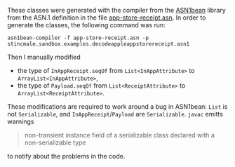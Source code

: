 These classes were generated with the compiler from the [ASN1bean](https://www.beanit.com/asn1/)
library from the ASN.1 definition in the file
[app-store-receipt.asn](https://github.com/stIncMale/sandbox-java/blob/master/examples/src/main/asn/stincmale/sandbox/examples/decodeappleappstorereceipt/app-store-receipt.asn).
In order to generate the classes, the following command was run:

```
asn1bean-compiler -f app-store-receipt.asn -p stincmale.sandbox.examples.decodeappleappstorereceipt.asn1
```

Then I manually modified

- the type of `InAppReceipt.seqOf` from `List<InAppAttribute>` to `ArrayList<InAppAttribute>`,
- the type of `Payload.seqOf` from `List<ReceiptAttribute>` to `ArrayList<ReceiptAttribute>`.

These modifications are required to work around a bug in ASN1bean: `List` is not `Serializable`,
and `InAppReceipt`/`Payload` are `Serializable`. `javac` emitts warnings

> non-transient instance field of a serializable class declared with a non-serializable type

to notify about the problems in the code.
